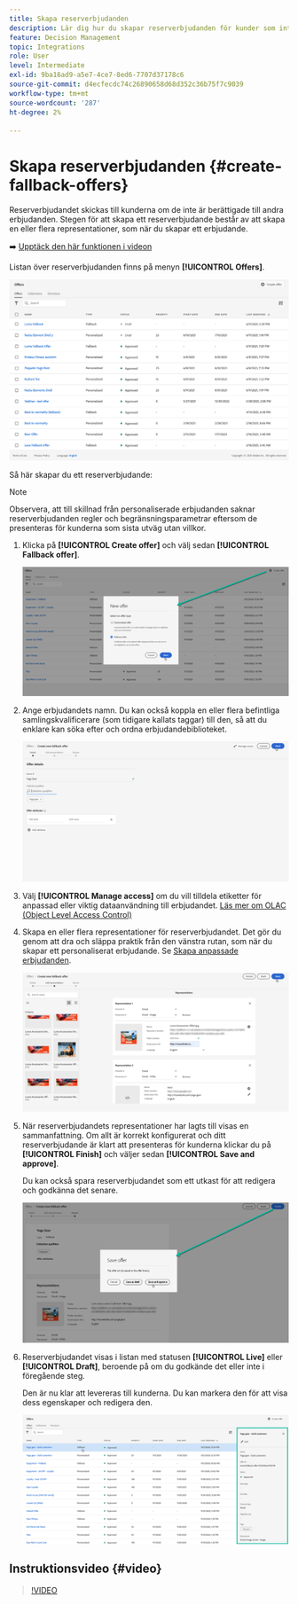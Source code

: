 ```yaml
---
title: Skapa reserverbjudanden
description: Lär dig hur du skapar reserverbjudanden för kunder som inte är berättigade till något erbjudande
feature: Decision Management
topic: Integrations
role: User
level: Intermediate
exl-id: 9ba16ad9-a5e7-4ce7-8ed6-7707d37178c6
source-git-commit: d4ecfecdc74c26890658d68d352c36b75f7c9039
workflow-type: tm+mt
source-wordcount: '287'
ht-degree: 2%

---
```


# Skapa reserverbjudanden {#create-fallback-offers}

Reserverbjudandet skickas till kunderna om de inte är berättigade till andra erbjudanden. Stegen för att skapa ett reserverbjudande består av att skapa en eller flera representationer, som när du skapar ett erbjudande.

➡️ [Upptäck den här funktionen i videon](#video)

Listan över reserverbjudanden finns på menyn **[!UICONTROL Offers]**.

![](../assets/offers_list.png)

Så här skapar du ett reserverbjudande:

>[!NOTE]
>
>Observera, att till skillnad från personaliserade erbjudanden saknar reserverbjudanden regler och begränsningsparametrar eftersom de presenteras för kunderna som sista utväg utan villkor.

1. Klicka på **[!UICONTROL Create offer]** och välj sedan **[!UICONTROL Fallback offer]**.

   ![](../assets/create_fallback.png)

1. Ange erbjudandets namn. Du kan också koppla en eller flera befintliga samlingskvalificerare (som tidigare kallats taggar) till den, så att du enklare kan söka efter och ordna erbjudandebiblioteket.

   ![](../assets/fallback_details.png)

1. Välj **[!UICONTROL Manage access]** om du vill tilldela etiketter för anpassad eller viktig dataanvändning till erbjudandet. [Läs mer om OLAC (Object Level Access Control)](../../administration/object-based-access.md)

1. Skapa en eller flera representationer för reserverbjudandet. Det gör du genom att dra och släppa praktik från den vänstra rutan, som när du skapar ett personaliserat erbjudande. Se [Skapa anpassade erbjudanden](../offer-library/creating-personalized-offers.md).

   ![](../assets/fallback_content.png)

1. När reserverbjudandets representationer har lagts till visas en sammanfattning. Om allt är korrekt konfigurerat och ditt reserverbjudande är klart att presenteras för kunderna klickar du på **[!UICONTROL Finish]** och väljer sedan **[!UICONTROL Save and approve]**.

   Du kan också spara reserverbjudandet som ett utkast för att redigera och godkänna det senare.

   ![](../assets/fallback_review.png)

1. Reserverbjudandet visas i listan med statusen **[!UICONTROL Live]** eller **[!UICONTROL Draft]**, beroende på om du godkände det eller inte i föregående steg.

   Den är nu klar att levereras till kunderna. Du kan markera den för att visa dess egenskaper och redigera den. <!-- no suppression? -->

   ![](../assets/fallback_created.png)

## Instruktionsvideo {#video}

>[!VIDEO](https://video.tv.adobe.com/v/329383?quality=12)

